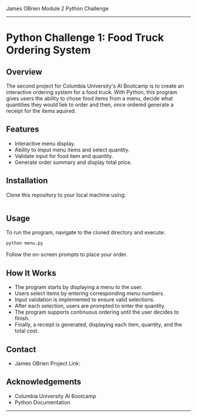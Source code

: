 
James OBrien Module 2 Python Challenge

---

# Python Challenge 1: Food Truck Ordering System

## Overview
The second project for Columbia University's AI Bootcamp is to create an interactive ordering system for a food truck. With Python, this program gives users the ability to chose food items from a menu, decide what quantities they would liek to order and then, once ordered generate a receipt for the items aquired.

## Features
- Interactive menu display.
- Ability to imput menu items and select quantity.
- Validate input for food item and quantity.
- Generate order summary and display total price.

## Installation
Clone this repository to your local machine using:
```bash

```

## Usage
To run the program, navigate to the cloned directory and execute:
```bash
python menu.py
```
Follow the on-screen prompts to place your order.

## How It Works
- The program starts by displaying a menu to the user.
- Users select items by entering corresponding menu numbers.
- Input validation is implemented to ensure valid selections.
- After each selection, users are prompted to enter the quantity.
- The program supports continuous ordering until the user decides to finish.
- Finally, a receipt is generated, displaying each item, quantity, and the total cost.

## Contact
- James OBrien
Project Link: 

## Acknowledgements
- Columbia University AI Bootcamp
- Python Documentation
  
---
